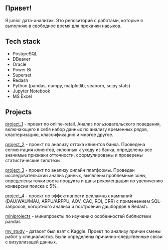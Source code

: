 ## **Привет!** 
Я junior дата-аналитик. Это репозиторий с работами, которые я выполняю в свободное время для прокачки навыков.
## Tech stack
- PostgreSQL
- DBeaver
- Oracle
- Power Bi
- Superset
- Redash
- Python (pandas, numpy, matplotlib, seaborn, scipy.stats)
- Jupyter Notebook
- MS Excel
## Projects
[project_1](https://github.com/baielkrmv/pet_projects/tree/main/project_1) - проект по online-retail. Анализ пользовательского поведения, включающего в себя набор данных по анализу временных рядов, кластеризацию, классификацию и многое другое.

[project_2](https://github.com/baielkrmv/pet_projects/tree/main/project_2) - проект по анализу оттока клиентов банка. Проведена сегментация клиентов, склонных к уходу из банка, определены все значимые признаки отточности, сформулированы и проверены статистические гипотезы.

[project_3](https://github.com/baielkrmv/pet_projects/tree/main/project_3) - проект по анализу онлайн платформы. Проведен исследовательский анализ данных, выявлены проблемные зоны, определены точки роста продукта и даны рекомендации по увеличению конверсии поиска с 5%.

[project_4](https://github.com/baielkrmv/pet_projects/tree/main/project_4) - проект по эффективности рекламных кампаний (DAU/WAU/MAU, ARPU/ARPPU, AOV, CAC, ROI, CRR) с применением SQL-запросов, когортного анализа и построении дашбордов в Redash. 

[miniprojects](https://github.com/baielkrmv/pet_projects/tree/main/pan) - минипроекты по изучению особенностей библиотеки pandas

[my_study](https://github.com/baielkrmv/pet_projects/tree/main/my_study) - датасет был взят с Kaggle. Проект по анализу причин смены работ у специалистов. Были определены причинно-следственные связи с визуализацей данных.



